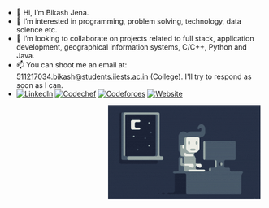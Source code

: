 - 👋 Hi, I’m Bikash Jena.
- 👀 I’m interested in programming, problem solving, technology, data science etc.
- 💞️ I’m looking to collaborate on projects related to full stack, application development, geographical information systems, C/C++, Python and Java.
- 📫 You can shoot me an email at: 511217034.bikash@students.iiests.ac.in (College). I'll try to respond as soon as I can.
- <a href="https://www.linkedin.com/in/bikash-jena-9ab81215a/" target="_blank"><img src="https://img.shields.io/badge/LinkedIn-Bikash%20Jena-%230077B5.svg?&style=flat-square&logo=linkedin&logoColor=white" alt="LinkedIn"></a> <a href="https://www.codechef.com/users/b2jena" target="_blank"><img src="https://img.shields.io/badge/Codechef-b2jena-%230077B5.svg?&style=flat-square&logo=codechef&logoColor=brown" alt="Codechef"></a> <a href="https://codeforces.com/profile/pollu" target="_blank"><img src="https://img.shields.io/badge/Codeforces-pollu-%230077B5.svg?&style=flat-square&logo=codeforces&logoColor=green" alt="Codeforces"></a>
<a href="https://bikashjena.netlify.app/"><img alt="Website" src="https://img.shields.io/badge/Website-https://bikashjena.netlify.app/-blue?style=flat-square&logo=firefox"></a>
<img alt="Night Coding" src="https://raw.githubusercontent.com/b2jena/b2jena/main/assets/Night-Coding.gif" align="right"/>
<!---
b2jena/b2jena is a ✨ special ✨ repository because its `README.md` (this file) appears on your GitHub profile.
You can click the Preview link to take a look at your changes.
--->
